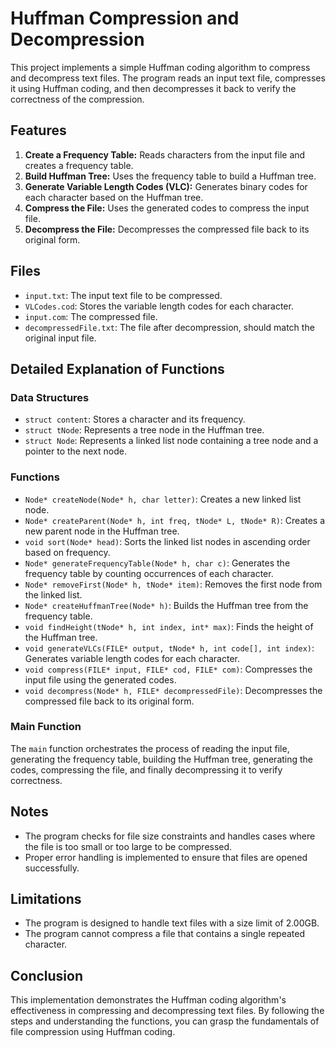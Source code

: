 # Huffman Compression and Decompression

This project implements a simple Huffman coding algorithm to compress and decompress text files. The program reads an input text file, compresses it using Huffman coding, and then decompresses it back to verify the correctness of the compression.

## Features

1. **Create a Frequency Table:** Reads characters from the input file and creates a frequency table.
2. **Build Huffman Tree:** Uses the frequency table to build a Huffman tree.
3. **Generate Variable Length Codes (VLC):** Generates binary codes for each character based on the Huffman tree.
4. **Compress the File:** Uses the generated codes to compress the input file.
5. **Decompress the File:** Decompresses the compressed file back to its original form.

## Files

- `input.txt`: The input text file to be compressed.
- `VLCodes.cod`: Stores the variable length codes for each character.
- `input.com`: The compressed file.
- `decompressedFile.txt`: The file after decompression, should match the original input file.

## Detailed Explanation of Functions

### Data Structures

- `struct content`: Stores a character and its frequency.
- `struct tNode`: Represents a tree node in the Huffman tree.
- `struct Node`: Represents a linked list node containing a tree node and a pointer to the next node.

### Functions

- `Node* createNode(Node* h, char letter)`: Creates a new linked list node.
- `Node* createParent(Node* h, int freq, tNode* L, tNode* R)`: Creates a new parent node in the Huffman tree.
- `void sort(Node* head)`: Sorts the linked list nodes in ascending order based on frequency.
- `Node* generateFrequencyTable(Node* h, char c)`: Generates the frequency table by counting occurrences of each character.
- `Node* removeFirst(Node* h, tNode* item)`: Removes the first node from the linked list.
- `Node* createHuffmanTree(Node* h)`: Builds the Huffman tree from the frequency table.
- `void findHeight(tNode* h, int index, int* max)`: Finds the height of the Huffman tree.
- `void generateVLCs(FILE* output, tNode* h, int code[], int index)`: Generates variable length codes for each character.
- `void compress(FILE* input, FILE* cod, FILE* com)`: Compresses the input file using the generated codes.
- `void decompress(Node* h, FILE* decompressedFile)`: Decompresses the compressed file back to its original form.

### Main Function

The `main` function orchestrates the process of reading the input file, generating the frequency table, building the Huffman tree, generating the codes, compressing the file, and finally decompressing it to verify correctness.

## Notes

- The program checks for file size constraints and handles cases where the file is too small or too large to be compressed.
- Proper error handling is implemented to ensure that files are opened successfully.

## Limitations

- The program is designed to handle text files with a size limit of 2.00GB.
- The program cannot compress a file that contains a single repeated character.

## Conclusion

This implementation demonstrates the Huffman coding algorithm's effectiveness in compressing and decompressing text files. By following the steps and understanding the functions, you can grasp the fundamentals of file compression using Huffman coding.
 
